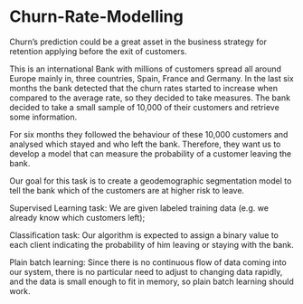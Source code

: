 # Churn-Rate-Modelling
Churn’s prediction could be a great asset in the business strategy for retention applying before the exit of customers.

This is an international Bank with millions of customers spread all around Europe mainly in, three countries, Spain, France and Germany. In the last six months the bank detected that the churn rates started to increase when compared to the average rate, so they decided to take measures. The bank decided to take a small sample of 10,000 of their customers and retrieve some information.

For six months they followed the behaviour of these 10,000 customers and analysed which stayed and who left the bank. Therefore, they want us to develop a model that can measure the probability of a customer leaving the bank.

Our goal for this task is to create a geodemographic segmentation model to tell the bank which of the customers are at higher risk to leave.



Supervised Learning task: 
We are given labeled training data (e.g. we already know which customers left);

Classification task:
Our algorithm is expected to assign a binary value to each client indicating the probability of him leaving or staying with the bank.

Plain batch learning: 
Since there is no continuous flow of data coming into our system, there is no particular need to adjust to changing data rapidly, and the data is small enough to fit in memory, so plain batch learning should work.
